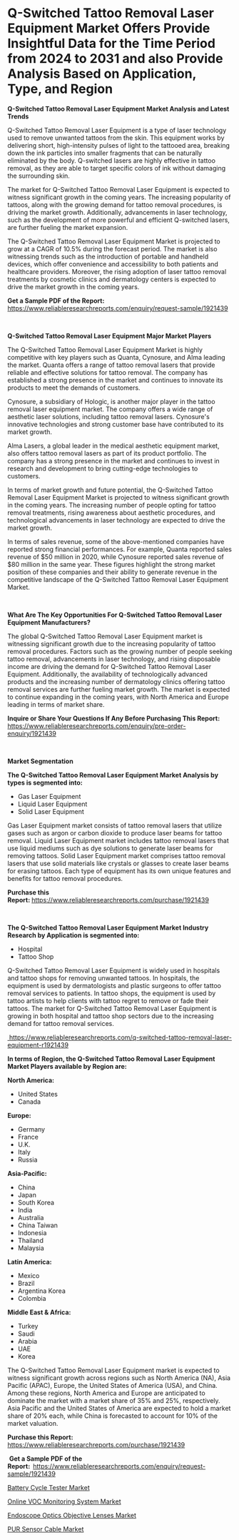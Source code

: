 <p><h1>Q-Switched Tattoo Removal Laser Equipment Market Offers Provide Insightful Data for the Time Period from 2024 to 2031 and also Provide Analysis Based on Application, Type, and Region</h1></p><p><strong>Q-Switched Tattoo Removal Laser Equipment Market Analysis and Latest Trends</strong></p>
<p><p>Q-Switched Tattoo Removal Laser Equipment is a type of laser technology used to remove unwanted tattoos from the skin. This equipment works by delivering short, high-intensity pulses of light to the tattooed area, breaking down the ink particles into smaller fragments that can be naturally eliminated by the body. Q-switched lasers are highly effective in tattoo removal, as they are able to target specific colors of ink without damaging the surrounding skin.</p><p>The market for Q-Switched Tattoo Removal Laser Equipment is expected to witness significant growth in the coming years. The increasing popularity of tattoos, along with the growing demand for tattoo removal procedures, is driving the market growth. Additionally, advancements in laser technology, such as the development of more powerful and efficient Q-switched lasers, are further fueling the market expansion.</p><p>The Q-Switched Tattoo Removal Laser Equipment Market is projected to grow at a CAGR of 10.5% during the forecast period. The market is also witnessing trends such as the introduction of portable and handheld devices, which offer convenience and accessibility to both patients and healthcare providers. Moreover, the rising adoption of laser tattoo removal treatments by cosmetic clinics and dermatology centers is expected to drive the market growth in the coming years.</p></p>
<p><strong>Get a Sample PDF of the Report:&nbsp;</strong> <a href="https://www.reliableresearchreports.com/enquiry/request-sample/1921439">https://www.reliableresearchreports.com/enquiry/request-sample/1921439</a></p>
<p>&nbsp;</p>
<p><strong>Q-Switched Tattoo Removal Laser Equipment Major Market Players</strong></p>
<p><p>The Q-Switched Tattoo Removal Laser Equipment Market is highly competitive with key players such as Quanta, Cynosure, and Alma leading the market. Quanta offers a range of tattoo removal lasers that provide reliable and effective solutions for tattoo removal. The company has established a strong presence in the market and continues to innovate its products to meet the demands of customers.</p><p>Cynosure, a subsidiary of Hologic, is another major player in the tattoo removal laser equipment market. The company offers a wide range of aesthetic laser solutions, including tattoo removal lasers. Cynosure's innovative technologies and strong customer base have contributed to its market growth.</p><p>Alma Lasers, a global leader in the medical aesthetic equipment market, also offers tattoo removal lasers as part of its product portfolio. The company has a strong presence in the market and continues to invest in research and development to bring cutting-edge technologies to customers.</p><p>In terms of market growth and future potential, the Q-Switched Tattoo Removal Laser Equipment Market is projected to witness significant growth in the coming years. The increasing number of people opting for tattoo removal treatments, rising awareness about aesthetic procedures, and technological advancements in laser technology are expected to drive the market growth.</p><p>In terms of sales revenue, some of the above-mentioned companies have reported strong financial performances. For example, Quanta reported sales revenue of $50 million in 2020, while Cynosure reported sales revenue of $80 million in the same year. These figures highlight the strong market position of these companies and their ability to generate revenue in the competitive landscape of the Q-Switched Tattoo Removal Laser Equipment Market.</p></p>
<p>&nbsp;</p>
<p><strong>What Are The Key Opportunities For Q-Switched Tattoo Removal Laser Equipment Manufacturers?</strong></p>
<p><p>The global Q-Switched Tattoo Removal Laser Equipment market is witnessing significant growth due to the increasing popularity of tattoo removal procedures. Factors such as the growing number of people seeking tattoo removal, advancements in laser technology, and rising disposable income are driving the demand for Q-Switched Tattoo Removal Laser Equipment. Additionally, the availability of technologically advanced products and the increasing number of dermatology clinics offering tattoo removal services are further fueling market growth. The market is expected to continue expanding in the coming years, with North America and Europe leading in terms of market share.</p></p>
<p><strong>Inquire or Share Your Questions If Any Before Purchasing This Report:</strong> <a href="https://www.reliableresearchreports.com/enquiry/pre-order-enquiry/1921439">https://www.reliableresearchreports.com/enquiry/pre-order-enquiry/1921439</a></p>
<p>&nbsp;</p>
<p><strong>Market Segmentation</strong></p>
<p><strong>The Q-Switched Tattoo Removal Laser Equipment Market Analysis by types is segmented into:</strong></p>
<p><ul><li>Gas Laser Equipment</li><li>Liquid Laser Equipment</li><li>Solid Laser Equipment</li></ul></p>
<p><p>Gas Laser Equipment market consists of tattoo removal lasers that utilize gases such as argon or carbon dioxide to produce laser beams for tattoo removal. Liquid Laser Equipment market includes tattoo removal lasers that use liquid mediums such as dye solutions to generate laser beams for removing tattoos. Solid Laser Equipment market comprises tattoo removal lasers that use solid materials like crystals or glasses to create laser beams for erasing tattoos. Each type of equipment has its own unique features and benefits for tattoo removal procedures.</p></p>
<p><strong>Purchase this Report:&nbsp;</strong><a href="https://www.reliableresearchreports.com/purchase/1921439">https://www.reliableresearchreports.com/purchase/1921439</a></p>
<p>&nbsp;</p>
<p><strong>The Q-Switched Tattoo Removal Laser Equipment Market Industry Research by Application is segmented into:</strong></p>
<p><ul><li>Hospital</li><li>Tattoo Shop</li></ul></p>
<p><p>Q-Switched Tattoo Removal Laser Equipment is widely used in hospitals and tattoo shops for removing unwanted tattoos. In hospitals, the equipment is used by dermatologists and plastic surgeons to offer tattoo removal services to patients. In tattoo shops, the equipment is used by tattoo artists to help clients with tattoo regret to remove or fade their tattoos. The market for Q-Switched Tattoo Removal Laser Equipment is growing in both hospital and tattoo shop sectors due to the increasing demand for tattoo removal services.</p></p>
<p><a href="https://www.reliableresearchreports.com/q-switched-tattoo-removal-laser-equipment-r1921439">&nbsp;https://www.reliableresearchreports.com/q-switched-tattoo-removal-laser-equipment-r1921439</a></p>
<p><strong>In terms of Region, the Q-Switched Tattoo Removal Laser Equipment Market Players available by Region are:</strong></p>
<p>
    <p> <strong> North America: </strong>
        <ul>
            <li>United States</li>
            <li>Canada</li>
        </ul>
        </p> 
    <p> <strong> Europe: </strong>
        <ul>
            <li>Germany</li>
            <li>France</li>
            <li>U.K.</li>
            <li>Italy</li>
            <li>Russia</li>
        </ul>
        </p> 
    <p> <strong> Asia-Pacific: </strong>
        <ul>
            <li>China</li>
            <li>Japan</li>
            <li>South Korea</li>
            <li>India</li>
            <li>Australia</li>
            <li>China Taiwan</li>
            <li>Indonesia</li>
            <li>Thailand</li>
            <li>Malaysia</li>
        </ul>
        </p> 
    <p> <strong> Latin America: </strong>
        <ul>
            <li>Mexico</li>
            <li>Brazil</li>
            <li>Argentina Korea</li>
            <li>Colombia</li>
        </ul>
        </p> 
    <p> <strong> Middle East & Africa: </strong>
        <ul>
            <li>Turkey</li>
            <li>Saudi</li>
            <li>Arabia</li>
            <li>UAE</li>
            <li>Korea</li>
        </ul>
    </p>
    </p>
<p><p>The Q-Switched Tattoo Removal Laser Equipment market is expected to witness significant growth across regions such as North America (NA), Asia Pacific (APAC), Europe, the United States of America (USA), and China. Among these regions, North America and Europe are anticipated to dominate the market with a market share of 35% and 25%, respectively. Asia Pacific and the United States of America are expected to hold a market share of 20% each, while China is forecasted to account for 10% of the market valuation.</p></p>
<p><strong>Purchase this Report: </strong><a href="https://www.reliableresearchreports.com/purchase/1921439">https://www.reliableresearchreports.com/purchase/1921439</a></p>
<p>&nbsp;<strong>Get a Sample PDF of the Report:&nbsp;&nbsp;</strong><a href="https://www.reliableresearchreports.com/enquiry/request-sample/1921439">https://www.reliableresearchreports.com/enquiry/request-sample/1921439</a></p>
<p><strong></strong></p>
<p><p><a href="https://www.linkedin.com/pulse/battery-cycle-tester-market-size-outlook-forecast-2024-2031-magnoir-6xtpe?trackingId=xY8KV5AJLwIKgHyPeJMwTw%3D%3D">Battery Cycle Tester Market</a></p><p><a href="https://www.linkedin.com/pulse/decoding-online-voc-monitoring-system-market-metrics-share-trends-qhu1f?trackingId=GGbrAWrVZSdIcuuTzQfxAw%3D%3D">Online VOC Monitoring System Market</a></p><p><a href="https://github.com/mabutironaldo/Market-Research-Report-List-4/blob/main/endoscope-optics-objective-lenses-market.md">Endoscope Optics Objective Lenses Market</a></p><p><a href="https://issuu.com/reportprime-2/docs/pur-sensor-cable-market-size-2030.pptx">PUR Sensor Cable Market</a></p></p>